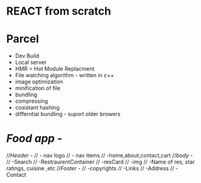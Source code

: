 # REACT from scratch

# Parcel

- Dev Build
- Local server
- HMR = Hot Module Replacment
- File watching algorithm - written in c++
- image optimization
- minification of file
- bundling
- compressing
- cosistant hashing
- differntial bundling - suport older browers

# _Food app_ -

//_Header_ -
// - nav logo
// - nav items
// -home,about,contact,cart
//_body_ -
// -Search
// -RestraurentContainer
// -resCard
// -img
// -Name of res, star ratings, cuisine ,etc
//_Footer_ -
// -copyrights
// -Links
// -Address
// -Contact
